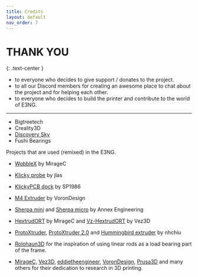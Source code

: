 ```yaml
---
title: Credits
layout: default
nav_order: 7
---
```

# THANK YOU
{: .text-center }

- to everyone who decides to give support / donates to the project.
- to all our Discord members for creating an awesome place to chat about the project and for helping each other.
- to everyone who decides to build the printer and contribute to the world of E3NG.
---
- Bigtreetech
- Creality3D
- [Discovery Sky]
- Fushi Bearings

Projects that are used (remixed) in the E3NG.
- [WobbleX] by MirageC
- [Klicky probe] by jlas
- [KlickyPCB dock] by SP1986
- [M4 Extruder] by VoronDesign
- [Sherpa mini] and [Sherpa micro] by Annex Engineering
- [HextrudORT] by MirageC and [Vz-HextrudORT] by Vez3D
- [ProtoXtruder], [ProtoXtruder 2.0] and [Hummingbird extruder] by nhchiu
- [Rolohaun3D] for the inspiration of using linear rods as a load bearing part of the frame.

- [MirageC], [Vez3D], [eddietheengineer], [VoronDesign], [Prusa3D] and many others for their dedication to research in 3D printing.

[Discovery Sky]: https://github.com/markniu
[WobbleX]: https://github.com/MirageC79/Interfaces-for-WobbleX-integration
[Klicky probe]: https://github.com/jlas1/Klicky-Probe
[KlickyPCB dock]: https://www.teamfdm.com/files/file/729-pcb_klicky_mount/
[M4 Extruder]: https://github.com/VoronDesign/Mobius-Extruder
[Sherpa mini]: https://github.com/Annex-Engineering/Sherpa_Mini-Extruder/
[Sherpa micro]: https://github.com/Annex-Engineering/Sherpa_Micro-Extruder
[HextrudORT]: https://github.com/MirageC79/HextrudORT
[Vz-HextrudORT]: https://github.com/VzBoT3D/Vz-HextrudORT
[ProtoXtruder]: https://www.printables.com/cs/model/436425-protoxtruder
[ProtoXtruder 2.0]: https://www.printables.com/cs/model/822947-protoxtruder-20
[Hummingbird extruder]: https://www.printables.com/cs/model/367706-hummingbird-extruder
[Rolohaun3D]: https://github.com/rolohaun/Rook-180

[MirageC]: https://www.youtube.com/@MirageC
[Vez3D]: https://www.youtube.com/@Vez3D
[eddietheengineer]: https://www.youtube.com/@eddietheengineer
[VoronDesign]: https://github.com/VoronDesign
[Prusa3D]: https://github.com/prusa3d
